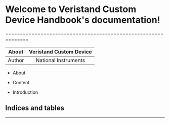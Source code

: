 

# Welcome to Veristand Custom Device Handbook's documentation!
==============================================================

| About  | Veristand Custom Device |
| :----: |     :----:              |       
| Author | National Instruments    |


* About

* Content

* Introduction



## Indices and tables
---------------------


